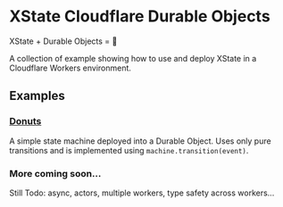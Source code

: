 # XState Cloudflare Durable Objects

XState + Durable Objects = 🚀

A collection of example showing how to use and deploy XState in a Cloudflare Workers environment.

## Examples

### [Donuts](/donuts/)

A simple state machine deployed into a Durable Object. Uses only pure transitions and is implemented using `machine.transition(event)`.

### More coming soon...

Still Todo: async, actors, multiple workers, type safety across workers...
